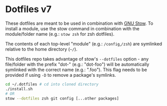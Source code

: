 # Dotfiles v7

These dotfiles are meant to be used in combination with [GNU Stow](https://www.gnu.org/software/stow/). To install a module, use the stow command in combination with the module/folder name (e.g.: `stow zsh` for zsh dotfiles).

The contents of each top-level "module" (e.g.: `/config`,`/zsh`) are symlinked relative to the home directory (`~/`).

This dotfiles repo takes advantage of stow's `--dotfiles` option - any file/folder with the prefix "dot-" (e.g.: "dot-foo") will be automatically symlinked with the correct name (e.g.: ".foo"). This flag needs to be provided if using `-D` to remove a package's symlinks.

```sh
cd ~/.dotfiles # cd into cloned directory
./install.sh
# OR
stow --dotfiles zsh git config [...other packages]
```
